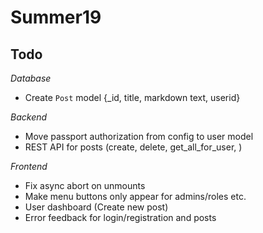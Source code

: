 # Summer19

## Todo

_Database_

- Create `Post` model {\_id, title, markdown text, userid}

_Backend_

- Move passport authorization from config to user model
- REST API for posts (create, delete, get_all_for_user, )

_Frontend_

- Fix async abort on unmounts
- Make menu buttons only appear for admins/roles etc.
- User dashboard (Create new post)
- Error feedback for login/registration and posts
